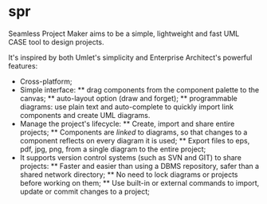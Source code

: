 # spr
Seamless Project Maker aims to be a simple, lightweight and fast UML CASE tool to design projects.

It's inspired by both Umlet's simplicity and Enterprise Architect's powerful features:

* Cross-platform;
* Simple interface:
** drag components from the component palette to the canvas;
** auto-layout option (draw and forget);
** programmable diagrams: use plain text and auto-complete to quickly import link components and create UML diagrams.
* Manage the project's lifecycle:
** Create, import and share entire projects;
** Components are *linked* to diagrams, so that changes to a component reflects on every diagram it is used;
** Export files to eps, pdf, jpg, png, from a single diagram to the entire project;
* It supports version control systems (such as SVN and GIT) to share projects:
** Faster and easier than using a DBMS repository, safer than a shared network directory;
** No need to lock diagrams or projects before working on them;
** Use built-in or external commands to import, update or commit changes to a project;